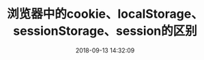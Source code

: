 ---
title: 浏览器中的cookie、localStorage、sessionStorage、session的区别
date: 2018-09-13 14:32:09
tags: [JavaScript, Browser]
categories: [JavaScript]
description: 浏览器中的cookie、localStorage、sessionStorage、session的区别
---